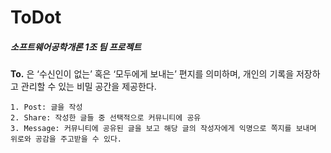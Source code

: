 # ToDot 
<h5>소프트웨어공학개론 1조 팀 프로젝트</h5>

**To.** 은 ‘수신인이 없는’ 혹은 ‘모두에게 보내는’ 편지를 의미하며, 개인의 기록을 저장하고 관리할 수 있는 비밀 공간을 제공한다.
<pre><code>1. Post: 글을 작성
2. Share: 작성한 글들 중 선택적으로 커뮤니티에 공유
3. Message: 커뮤니티에 공유된 글을 보고 해당 글의 작성자에게 익명으로 쪽지를 보내며 위로와 공감을 주고받을 수 있다.
</code></pre>
